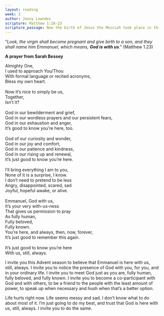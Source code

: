 ```yaml
---
layout: reading
week: 3
author: Jenny Lowndes
scripture: Matthew 1:18-23
scripture_passage: Now the birth of Jesus the Messiah took place in this way. When his mother Mary had been engaged to Joseph, but before they lived together, she was found to be pregnant from the Holy Spirit. Her husband Joseph, being a righteous man and unwilling to expose her to public disgrace, planned to divorce her quietly. But just when he had resolved to do this, an angel of the Lord appeared to him in a dream and said, “Joseph, son of David, do not be afraid to take Mary as your wife, for the child conceived in her is from the Holy Spirit. She will bear a son, and you are to name him Jesus, for he will save his people from their sins.” All this took place to fulfill what had been spoken by the Lord through the prophet&#58;<br><br><p>“Look, the virgin shall become pregnant and give birth to a son,<br>and they shall name him Emmanuel,” which means, “God is with us.”</p>
---
```



“<i>Look, the virgin shall become pregnant and give birth to a son, and they shall name him
Emmanuel, which means, <b>God is with us</b></i>.” (Matthew 1.23)

<b>A prayer from Sarah Bessey</b>
<p>Almighty One,<br>I used to approach You/Thou<br>With formal language or recited acronyms,<br>Bless my own heart.<br><br>Now it’s nice to simply be us,<br>Together,<br>Isn’t it?<br><br>God in our bewilderment and grief,<br>God in our wordless prayers and our persistent fears,<br>God in our exhaustion and anger,<br>It’s good to know you’re here, too.<br><br>God of our curiosity and wonder,<br>God in our joy and comfort,<br>God in our patience and kindness,<br>God in our rising up and renewal,<br>It’s just good to know you’re here.<br><br>I’ll bring everything I am to you,<br>None of it is a surprise, I know.<br>I don’t need to pretend to be less<br>Angry, disappointed, scared, sad<br>Joyful, hopeful awake, or alive.<br><br>Emmanuel, God with us,<br>It’s your very with-us-ness<br>That gives us permission to pray<br>As fully human,<br>Fully beloved,<br>Fully known.<br>You’re here, and always, then, now, forever,<br>It’s just good to remember this again.<br><br>It’s just good to know you’re here<br>With us, still, always.</p>

I invite you this Advent season to believe that Emmanuel is here with us, still, always. I invite you to
notice the presence of God with you, for you, and in your ordinary life. I invite you to meet God just as
you are, fully human, fully beloved, and fully known. I invite you to become a co-participant with God
and with others, to be a friend to the people with the least amount of power, to speak up when
necessary and hush when that’s a better option.

Life hurts right now. Life seems messy and sad. I don’t know what to do about most of it. I’m just going
to do my best, and trust that God is here with us, still, always. I invite you to do the same.
